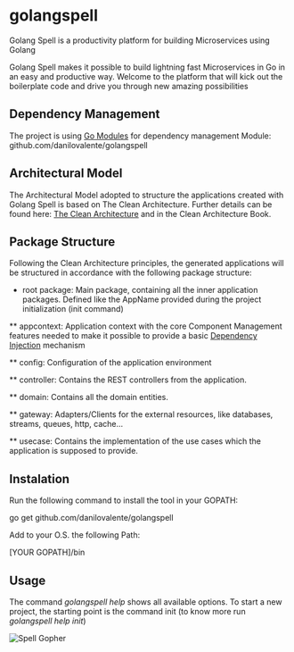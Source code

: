 # golangspell

Golang Spell is a productivity platform for building Microservices using Golang

Golang Spell makes it possible to build lightning fast Microservices in Go 
in an easy and productive way.
Welcome to the platform that will kick out the boilerplate code 
and drive you through new amazing possibilities

## Dependency Management

The project is using [Go Modules](https://blog.golang.org/using-go-modules) for dependency management
Module: github.com/danilovalente/golangspell

## Architectural Model

The Architectural Model adopted to structure the applications created with Golang Spell is based on The Clean Architecture.
Further details can be found here: [The Clean Architecture](https://8thlight.com/blog/uncle-bob/2012/08/13/the-clean-architecture.html) and in the Clean Architecture Book.

## Package Structure

Following the Clean Architecture principles, the generated applications will be structured in accordance with the following package structure:

* root package: Main package, containing all the inner application packages. Defined like the AppName provided during the project initialization (init command)

** appcontext: Application context with the core Component Management features needed to make it possible to provide a basic [Dependency Injection](https://www.martinfowler.com/articles/injection.html) mechanism

** config: Configuration of the application environment

** controller: Contains the REST controllers from the application.

** domain: Contains all the domain entities.

** gateway: Adapters/Clients for the external resources, like databases, streams, queues, http, cache...

** usecase: Contains the implementation of the use cases which the application is supposed to provide.

## Instalation

Run the following command to install the tool in your GOPATH:

go get github.com/danilovalente/golangspell


Add to your O.S. the following Path:

[YOUR GOPATH]/bin

## Usage

The command *golangspell help* shows all available options. To start a new project, the starting point is the command init (to know more run *golangspell help init*)

![Spell Gopher](http://derobgfa8qo3s.cloudfront.net/images/gopher_spell.png)

